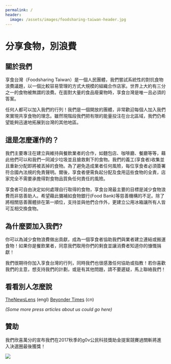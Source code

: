 ```yaml
---
permalink: /
header:
  image: /assets/images/foodsharing-taiwan-header.jpg
---
```



# 分享食物，別浪費

## 關於我們

享食台灣（Foodsharing Taiwan）是一個人民團體，我們嘗試系統性的對抗食物浪費議題，以一個比較容易管理的方式大規模的組織合作店家。世界上大約有三分之一的食物被無謂的浪費。在面對大量的食品廢棄物時，享食台灣是唯一且必須的答案。

任何人都可以加入我們的行列！我們是一個開放的團體，非常歡迎每個人加入我們來實現共享食物的理念。雖然現階段我們把有限的能量投注在台北區域，我們仍希望能夠迅速地拓展到台灣的其他地區。

## 這是怎麼運作的？

我們主要專注在建立與維持與餐飲業者的合作，如麵包店、咖啡廳、餐廳等等，藉此他們可以和我們一同減少垃圾並且搶救剩下的食物。我們的義工(享食者)收集並且重新分配即將被丟掉的食物。為了避免造成業者任何風險，每位享食者必須簽署符合國內法規的免責聲明。爾後，享食者便需負起分配及食用這些食物的全責，店家完全不需要承擔得對食物品質負任何責任的風險。

享食者可自由決定如何處理自行取得的食物，享食台灣最主要的目標是減少食物浪費而非慈善助人。希望藉此彌補如食物銀行(Food Bank)等慈善機構的不足。除了將相關慈善團體排在第一順位，支持並與他們合作外，更建立公用冰箱讓所有人皆可互相交換食物。

## 為什麼要加入我們?

你可以為減少食物浪費做出貢獻，成為一個享食者協助我們與業者建立連結或搬運食物！如果你是餐飲業者，同意我們取用你們的剩食並讓消費者知道你的慷慨捐獻！

我們很期待你加入享食台灣的行列，同時我們也很感激任何協助或指教！若你喜歡我們的主意，想支持我們的計劃，或是有其他問題，請不要遲疑，馬上聯絡我們！

## 看看別人怎麼說

[TheNewsLens](https://international.thenewslens.com/article/69949) (engl)
[Beyonder Times](http://beyondertimes.com/?p=1036) (cn)

_(Some more press articles about us could go here)_

## 贊助

我們欣喜萬分的宣布我們在2017秋季的g0v公民科技獎助金提案競賽過關斬將進入決選圈最後獲獎！

![](https://grants.g0v.tw/images/power/poweredby-long.svg)
